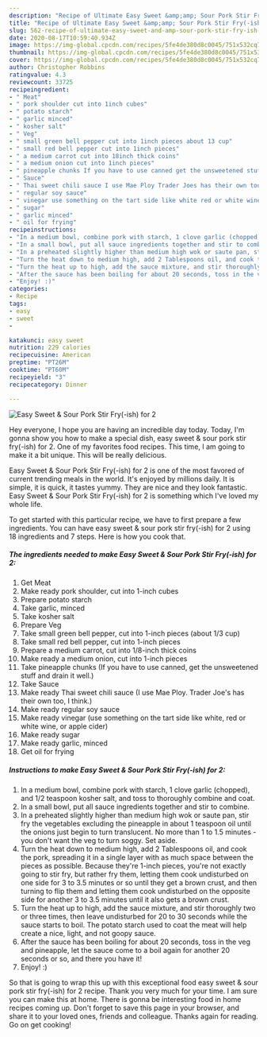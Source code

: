 ```yaml
---
description: "Recipe of Ultimate Easy Sweet &amp;amp; Sour Pork Stir Fry(-ish) for 2"
title: "Recipe of Ultimate Easy Sweet &amp;amp; Sour Pork Stir Fry(-ish) for 2"
slug: 562-recipe-of-ultimate-easy-sweet-and-amp-sour-pork-stir-fry-ish-for-2
date: 2020-08-17T10:59:40.934Z
image: https://img-global.cpcdn.com/recipes/5fe4de380d8c0045/751x532cq70/easy-sweet-sour-pork-stir-fry-ish-for-2-recipe-main-photo.jpg
thumbnail: https://img-global.cpcdn.com/recipes/5fe4de380d8c0045/751x532cq70/easy-sweet-sour-pork-stir-fry-ish-for-2-recipe-main-photo.jpg
cover: https://img-global.cpcdn.com/recipes/5fe4de380d8c0045/751x532cq70/easy-sweet-sour-pork-stir-fry-ish-for-2-recipe-main-photo.jpg
author: Christopher Robbins
ratingvalue: 4.3
reviewcount: 33725
recipeingredient:
- " Meat"
- " pork shoulder cut into 1inch cubes"
- " potato starch"
- " garlic minced"
- " kosher salt"
- " Veg"
- " small green bell pepper cut into 1inch pieces about 13 cup"
- " small red bell pepper cut into 1inch pieces"
- " a medium carrot cut into 18inch thick coins"
- " a medium onion cut into 1inch pieces"
- " pineapple chunks If you have to use canned get the unsweetened stuff and drain it well"
- " Sauce"
- " Thai sweet chili sauce I use Mae Ploy Trader Joes has their own too I think"
- " regular soy sauce"
- " vinegar use something on the tart side like white red or white wine or apple cider"
- " sugar"
- " garlic minced"
- " oil for frying"
recipeinstructions:
- "In a medium bowl, combine pork with starch, 1 clove garlic (chopped), and 1/2 teaspoon kosher salt, and toss to thoroughly combine and coat."
- "In a small bowl, put all sauce ingredients together and stir to combine."
- "In a preheated slightly higher than medium high wok or saute pan, stir fry the vegetables excluding the pineapple in about 1 teaspoon oil until the onions just begin to turn translucent. No more than 1 to 1.5 minutes - you don&#39;t want the veg to turn soggy. Set aside."
- "Turn the heat down to medium high, add 2 Tablespoons oil, and cook the pork, spreading it in a single layer with as much space between the pieces as possible. Because they&#39;re 1-inch pieces, you&#39;re not exactly going to stir fry, but rather fry them, letting them cook undisturbed on one side for 3 to 3.5 minutes or so until they get a brown crust, and then turning to flip them and letting them cook undisturbed on the opposite side for another 3 to 3.5 minutes until it also gets a brown crust."
- "Turn the heat up to high, add the sauce mixture, and stir thoroughly two or three times, then leave undisturbed for 20 to 30 seconds while the sauce starts to boil. The potato starch used to coat the meat will help create a nice, light, and not goopy sauce."
- "After the sauce has been boiling for about 20 seconds, toss in the veg and pineapple, let the sauce come to a boil again for another 20 seconds or so, and there you have it!"
- "Enjoy! :)"
categories:
- Recipe
tags:
- easy
- sweet
- 

katakunci: easy sweet  
nutrition: 229 calories
recipecuisine: American
preptime: "PT26M"
cooktime: "PT60M"
recipeyield: "3"
recipecategory: Dinner

---
```



![Easy Sweet &amp; Sour Pork Stir Fry(-ish) for 2](https://img-global.cpcdn.com/recipes/5fe4de380d8c0045/751x532cq70/easy-sweet-sour-pork-stir-fry-ish-for-2-recipe-main-photo.jpg)

Hey everyone, I hope you are having an incredible day today. Today, I'm gonna show you how to make a special dish, easy sweet &amp; sour pork stir fry(-ish) for 2. One of my favorites food recipes. This time, I am going to make it a bit unique. This will be really delicious.



Easy Sweet &amp; Sour Pork Stir Fry(-ish) for 2 is one of the most favored of current trending meals in the world. It's enjoyed by millions daily. It is simple, it is quick, it tastes yummy. They are nice and they look fantastic. Easy Sweet &amp; Sour Pork Stir Fry(-ish) for 2 is something which I've loved my whole life.


To get started with this particular recipe, we have to first prepare a few ingredients. You can have easy sweet &amp; sour pork stir fry(-ish) for 2 using 18 ingredients and 7 steps. Here is how you cook that.

<!--inarticleads1-->

##### The ingredients needed to make Easy Sweet &amp; Sour Pork Stir Fry(-ish) for 2:

1. Get  Meat
1. Make ready  pork shoulder, cut into 1-inch cubes
1. Prepare  potato starch
1. Take  garlic, minced
1. Take  kosher salt
1. Prepare  Veg
1. Take  small green bell pepper, cut into 1-inch pieces (about 1/3 cup)
1. Take  small red bell pepper, cut into 1-inch pieces
1. Prepare  a medium carrot, cut into 1/8-inch thick coins
1. Make ready  a medium onion, cut into 1-inch pieces
1. Take  pineapple chunks (If you have to use canned, get the unsweetened stuff and drain it well.)
1. Take  Sauce
1. Make ready  Thai sweet chili sauce (I use Mae Ploy. Trader Joe&#39;s has their own too, I think.)
1. Make ready  regular soy sauce
1. Make ready  vinegar (use something on the tart side like white, red or white wine, or apple cider)
1. Make ready  sugar
1. Make ready  garlic, minced
1. Get  oil for frying




<!--inarticleads2-->

##### Instructions to make Easy Sweet &amp; Sour Pork Stir Fry(-ish) for 2:

1. In a medium bowl, combine pork with starch, 1 clove garlic (chopped), and 1/2 teaspoon kosher salt, and toss to thoroughly combine and coat.
1. In a small bowl, put all sauce ingredients together and stir to combine.
1. In a preheated slightly higher than medium high wok or saute pan, stir fry the vegetables excluding the pineapple in about 1 teaspoon oil until the onions just begin to turn translucent. No more than 1 to 1.5 minutes - you don&#39;t want the veg to turn soggy. Set aside.
1. Turn the heat down to medium high, add 2 Tablespoons oil, and cook the pork, spreading it in a single layer with as much space between the pieces as possible. Because they&#39;re 1-inch pieces, you&#39;re not exactly going to stir fry, but rather fry them, letting them cook undisturbed on one side for 3 to 3.5 minutes or so until they get a brown crust, and then turning to flip them and letting them cook undisturbed on the opposite side for another 3 to 3.5 minutes until it also gets a brown crust.
1. Turn the heat up to high, add the sauce mixture, and stir thoroughly two or three times, then leave undisturbed for 20 to 30 seconds while the sauce starts to boil. The potato starch used to coat the meat will help create a nice, light, and not goopy sauce.
1. After the sauce has been boiling for about 20 seconds, toss in the veg and pineapple, let the sauce come to a boil again for another 20 seconds or so, and there you have it!
1. Enjoy! :)




So that is going to wrap this up with this exceptional food easy sweet &amp; sour pork stir fry(-ish) for 2 recipe. Thank you very much for your time. I am sure you can make this at home. There is gonna be interesting food in home recipes coming up. Don't forget to save this page in your browser, and share it to your loved ones, friends and colleague. Thanks again for reading. Go on get cooking!
